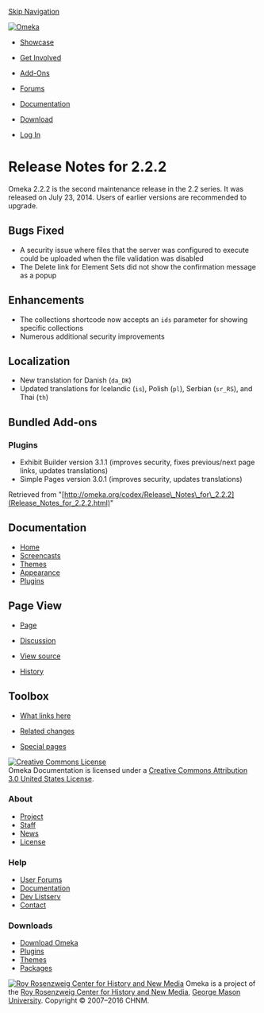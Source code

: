 <div id="wrap">

[Skip Navigation](Release_Notes_for_2.2.2.html#content)
<div id="header">

<div class="padding">

<span
id="logo">[![Omeka](http://omeka.org/ui/i/logo-horizontal-288px.gif)](../index.html)</span>
<div id="search-form">

</div>

-   <div id="nav-showcase">

    </div>

    [Showcase](../showcase.1.html)
-   <div id="nav-involved">

    </div>

    [Get Involved](../index.html%3Fp=124.html)
-   <div id="nav-addons">

    </div>

    [Add-Ons](../add-ons.1.html)
-   <div id="nav-forums">

    </div>

    [Forums](../forums/topic/mysqli-stmt.bind-result.html)
-   <div id="nav-documentation">

    </div>

    [Documentation](http://omeka.org/codex/)
-   <div id="nav-download">

    </div>

    [Download](../download.1.html)

</div>

</div>

<div id="content">

<div class="padding">

<div id="user-meta">

-   <div id="pt-login">

    </div>

    [Log
    In](http://omeka.org/c/index.php?title=Special:UserLogin&returnto=Release%20Notes%20for%202.2.2)

</div>

Release Notes for 2.2.2
=======================

<div id="primary">

Omeka 2.2.2 is the second maintenance release in the 2.2 series. It was
released on July 23, 2014. Users of earlier versions are recommended to
upgrade.

<span id="Bugs_Fixed" class="mw-headline"> Bugs Fixed </span>
-------------------------------------------------------------

-   A security issue where files that the server was configured to
    execute could be uploaded when the file validation was disabled
-   The Delete link for Element Sets did not show the confirmation
    message as a popup

<span id="Enhancements" class="mw-headline"> Enhancements </span>
-----------------------------------------------------------------

-   The collections shortcode now accepts an `ids` parameter for showing
    specific collections
-   Numerous additional security improvements

<span id="Localization" class="mw-headline"> Localization </span>
-----------------------------------------------------------------

-   New translation for Danish (`da_DK`)
-   Updated translations for Icelandic (`is`), Polish (`pl`), Serbian
    (`sr_RS`), and Thai (`th`)

<span id="Bundled_Add-ons" class="mw-headline"> Bundled Add-ons </span>
-----------------------------------------------------------------------

### <span id="Plugins" class="mw-headline"> Plugins </span>

-   Exhibit Builder version 3.1.1 (improves security, fixes
    previous/next page links, updates translations)
-   Simple Pages version 3.0.1 (improves security, updates translations)

<div class="printfooter">

Retrieved from
"[http://omeka.org/codex/Release\_Notes\_for\_2.2.2](Release_Notes_for_2.2.2.html)"

</div>

<div id="catlinks" class="catlinks catlinks-allhidden">

</div>

</div>

<div id="secondary">

<div class="portlet">

Documentation
-------------

-   [Home](http://omeka.org/codex/)
-   [Screencasts](http://omeka.org/codex/Screencasts)
-   [Themes](http://omeka.org/codex/Managing_Themes_2.0)
-   [Appearance](http://omeka.org/codex/Managing_Appearance_2.0)
-   [Plugins](http://omeka.org/codex/Plugins2.0)

</div>

<div class="portlet">

Page View
---------

-   <div id="nav-page">

    </div>

    [Page](Release_Notes_for_2.2.2.html)
-   <div id="nav-discussion">

    </div>

    [Discussion](http://omeka.org/c/index.php?title=Talk:Release_Notes_for_2.2.2&action=edit&redlink=1)
-   <div id="nav-view_source">

    </div>

    [View
    source](http://omeka.org/c/index.php?title=Release_Notes_for_2.2.2&action=edit)
-   <div id="nav-history">

    </div>

    [History](http://omeka.org/c/index.php?title=Release_Notes_for_2.2.2&action=history)

</div>

<div id="wiki-toolbox" class="portlet">

Toolbox
-------

-   <div id="t-whatlinkshere">

    </div>

    [What links
    here](Special:WhatLinksHere/Release_Notes_for_2.2.2.html)
-   <div id="t-recentchangeslinked">

    </div>

    [Related
    changes](Special:RecentChangesLinked/Release_Notes_for_2.2.2.html)
-   <div id="t-specialpages">

    </div>

    [Special pages](http://omeka.org/codex/Special:SpecialPages)

</div>

[![Creative Commons
License](https://i.creativecommons.org/l/by/3.0/us/88x31.png)](http://creativecommons.org/licenses/by/3.0/us/)\
Omeka Documentation is licensed under a [Creative Commons Attribution
3.0 United States
License](http://creativecommons.org/licenses/by/3.0/us/).

</div>

</div>

</div>

<div id="footer">

<div class="padding">

<div id="sitemap">

<div class="section">

### About

-   [Project](../index.html%3Fp=2.html)
-   [Staff](../index.html%3Fp=3.html)
-   [News](../blog.1.html)
-   [License](http://www.gnu.org/copyleft/gpl.html)

</div>

<div class="section">

### Help

-   [User Forums](../forums/topic/mysqli-stmt.bind-result.html)
-   [Documentation](http://omeka.org/codex/)
-   [Dev Listserv](http://groups.google.com/group/omeka-dev)
-   [Contact](http://omeka.org/contact/)

</div>

<div class="section">

### Downloads

-   [Download Omeka](../download.1.html)
-   [Plugins](../plugins.html)
-   [Themes](../download/themes/index.html)
-   [Packages](../index.html%3Fp=222.html)

</div>

</div>

<div id="chnm-meta">

<span id="chnm-logo">[![Roy Rosenzweig Center for History and New
Media](http://omeka.org/ui/i/rrchnm-logo-regular.gif)](http://chnm.gmu.edu)</span>
Omeka is a project of the [Roy Rosenzweig Center for History and New
Media](http://chnm.gmu.edu), [George Mason
University](http://www.gmu.edu). Copyright © 2007–2016 CHNM.

</div>

</div>

</div>

</div>

